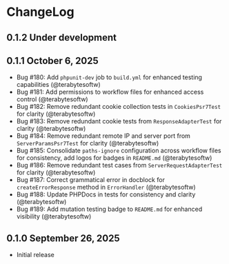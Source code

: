 # ChangeLog

## 0.1.2 Under development

## 0.1.1 October 6, 2025

- Bug #180: Add `phpunit-dev` job to `build.yml` for enhanced testing capabilities (@terabytesoftw)
- Bug #181: Add permissions to workflow files for enhanced access control (@terabytesoftw)
- Bug #182: Remove redundant cookie collection tests in `CookiesPsr7Test` for clarity (@terabytesoftw)
- Bug #183: Remove redundant cookie tests from `ResponseAdapterTest` for clarity (@terabytesoftw)
- Bug #184: Remove redundant remote IP and server port from `ServerParamsPsr7Test` for clarity (@terabytesoftw)
- Bug #185: Consolidate `paths-ignore` configuration across workflow files for consistency, add logos for badges in `README.md` (@terabytesoftw)
- Bug #186: Remove redundant test cases from `ServerRequestAdapterTest` for clarity (@terabytesoftw)
- Bug #187: Correct grammatical error in docblock for `createErrorResponse` method in `ErrorHandler` (@terabytesoftw)
- Bug #188: Update PHPDocs in tests for consistency and clarity (@terabytesoftw)
- Bug #189: Add mutation testing badge to `README.md` for enhanced visibility (@terabytesoftw)

## 0.1.0 September 26, 2025

- Initial release
